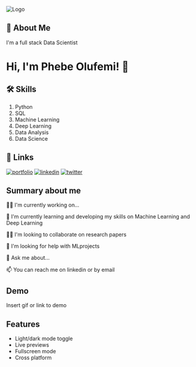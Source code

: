 
![Logo](https://github-readme-stats.vercel.app/api?username=OPhebe&&show_icons=true&title_color=ffffff&icon_color=bb2acf&text_color=daf7dc&bg_color=151515)


## 🚀 About Me
I'm a full stack Data Scientist


# Hi, I'm Phebe Olufemi! 👋


## 🛠 Skills
1. Python
2. SQL
3. Machine Learning
4. Deep Learning
5. Data Analysis
6. Data Science



## 🔗 Links
[![portfolio](https://img.shields.io/badge/my_portfolio-000?style=for-the-badge&logo=ko-fi&logoColor=white)](https://katherineoelsner.com/)
[![linkedin](https://img.shields.io/badge/linkedin-0A66C2?style=for-the-badge&logo=linkedin&logoColor=white)](https://www.linkedin.com/in/phebe-olufemi)
[![twitter](https://img.shields.io/badge/twitter-1DA1F2?style=for-the-badge&logo=twitter&logoColor=white)](https://twitter.com/)


## Summary about me
👩‍💻 I'm currently working on...

🧠 I'm currently learning and developing my skills on Machine Learning and Deep Learning

👯‍♀️ I'm looking to collaborate on research papers

🤔 I'm looking for help with MLprojects

💬 Ask me about...

📫 You can reach me on linkedin or by email




## Demo

Insert gif or link to demo


## Features

- Light/dark mode toggle
- Live previews
- Fullscreen mode
- Cross platform

